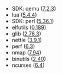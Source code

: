 - SDK: qemu ([7.2.3](https://wiki.qemu.org/ChangeLog/7.2))
- lua ([5.4.4](https://www.lua.org/manual/5.4/readme.html#changes))
- SDK: perl ([5.36.1](https://perldoc.perl.org/perl5361delta))
- elfutils ([0.189](https://sourceware.org/pipermail/elfutils-devel/2023q1/006023.html))
- glib ([2.76.3](https://gitlab.gnome.org/GNOME/glib/-/releases/2.76.3))
- nettle ([3.9.1](https://git.lysator.liu.se/nettle/nettle/-/blob/nettle_3.9.1_release_20230601/ChangeLog))
- perf ([6.3](https://kernelnewbies.org/LinuxChanges#Linux_6.3.Tracing.2C_perf_and_BPF))
- nmap ([7.94](https://nmap.org/changelog.html#7.94))
- binutils ([2.40](https://lists.gnu.org/archive/html/info-gnu/2023-01/msg00003.html))
- ncurses ([6.4](https://invisible-island.net/ncurses/announce.html#h2-release-notes))
